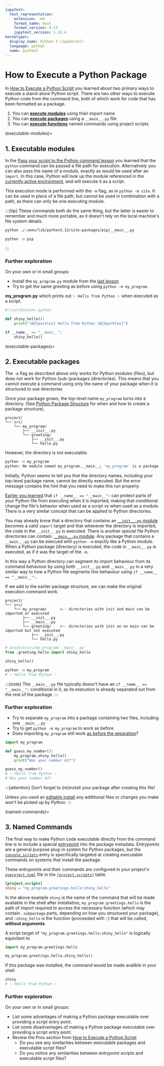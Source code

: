 ```yaml
---
jupytext:
  text_representation:
    extension: .md
    format_name: myst
    format_version: 0.13
    jupytext_version: 1.16.4
kernelspec:
  display_name: Python 3 (ipykernel)
  language: python
  name: python3
---
```


# How to Execute a Python Package

In [How to Execute a Python Script](./execute-script) you learned about two primary ways to execute a stand-alone Python script.
There are two other ways to execute Python code from the command line, both of which work for code that has been formatted as a package.

1. You can [**execute modules**](executable-modules) using their import name
2. You can [**execute packages**](executable-packages) using a `__main__.py` file
3. You can [**execute functions**](named-commands) named commands using project scripts

(executable-modules)=
## 1. Executable modules

In the [Pass your script to the Python command lesson](execute-script-pass-to-python) you learned that the `python` command can
be passed a file path for execution. Alternatively you can also pass the name of a module, exactly as would be used after an `import`.
In this case, Python will look up the module referenced in the
[currently active environment](https://packaging.python.org/en/latest/guides/installing-using-pip-and-virtual-environments/#create-and-use-virtual-environments),
and will execute it as a script.

This execution mode is performed with the `-m` flag, as in `python -m site`. It can be used in place of a file
path, but cannot be used in combination with a path, as there can only be one executing module.

:::{tip}
These commands both do the same thing, but the latter is easier to remember and much more portable, as it doesn't rely
on the local machine's file system details.

```bash
python ./.venv/lib/python3.12/site-packages/pip/__main__.py
```

```bash
python -m pip
```
:::

### Further exploration

On your own or in small groups:

* Install the `my_program.py` module from the [last lesson](execute-script-launch-command)
* Try to get the same greeting as before using `python -m my_program`.

**my_program.py** which prints out `✨ Hello from Python ✨` when executed as a script.

```python
#!/usr/bin/env python

def shiny_hello():
    print("\N{Sparkles} Hello from Python \N{Sparkles}")

if __name__ == "__main__":
    shiny_hello()
```

(executable-packages)=
## 2. Executable packages

The `-m` flag as described above only works for Python modules (files), but does not work for Python (sub-)packages (directories).
This means that you cannot execute a command using only the name of your package when it is structured to use directories

Once your package grows, the top-level name `my_program` turns into a directory.
(See [Python Package Structure](https://www.pyopensci.org/python-package-guide/package-structure-code/python-package-structure.html)
for when and how to create a package structure).

```
project/
└── src/
    └── my_program/
        ├── __init__.py
        └── greeting/
            ├── __init__.py
            └── hello.py
```

However, the directory is not executable.

```bash
python -m my_program
python: No module named my_program.__main__; 'my_program' is a package and cannot be directly executed
```

Initially, Python seems to tell you that the directory names, including your top-level package name,
cannot be directly executed. But the error message contains the hint that you need to make this run properly.

[Earlier you learned](execute-script-name-eq-main) that `if __name__ == "__main__":` can protect parts of your
Python file from executing when it is imported, making that conditional change the file's behavior when used as
a script vs when used as a module. There is a very similar concept that can be applied to Python directories.

You may already know that a directory that contains an [`__init__.py` module](https://www.pyopensci.org/python-package-guide/tutorials/installable-code.html#what-is-an-init-py-file)
becomes a valid `import` target and that whenever the directory is imported, the code in the `__init__.py` is executed.
There is another special file Python directories can contain: [`__main__.py` module](https://docs.python.org/3/library/__main__.html#module-__main__).
Any package that contains a `__main__.py` can be execued with `python -m` exactly like a Python module. When a
Python package (directory) is executed, the code in `__main__.py` is executed, as if it was the target of the `-m`.

In this way a Python directory can segment its import behaviour from its command behaviour by using both
`__init__.py` and `__main__.py` in a very similar way to how a Python file segments this behaviour using
`if __name__ == "__main__":`.

If we add to the earlier package structure, we can make the original execution command work.

```
project/
└── src/
    └── my_program/      <-- directories with init and main can be imported or executed
        ├── __init__.py
        ├── __main__.py
        └── greeting/    <-- directories with init an no main can be imported but not executed
            ├── __init__.py
            └── hello.py
```

```python
# project/src/my_program/__main__.py
from .greeting.hello import shiny_hello

shiny_hello()
```

```bash
python -m my_program
# ✨ Hello from Python ✨
```

:::{note}
The `__main__.py` file typically doesn't have an `if __name__ == "__main__":` conditional in it, as its execution
is already separated out from the rest of the package.
:::

### Further exploration

- Try to separate `my_program` into a package containing two files, including one `__main__.py`
- Try to get `python -m my_program` to work as before
- Does importing `my_program` still work [as before the separation](execute-script-name-eq-main)?

```python
import my_program

def guess_my_number():
    my_program.shiny_hello()
    print("Was your number 42?")

guess_my_number()
# ✨ Hello from Python ✨
# Was your number 42?
```

:::{attention}
Don't forget to (re)install your package after creating this file!

Unless you used an [editable install](https://www.pyopensci.org/python-package-guide/tutorials/installable-code.html#step-5-install-your-package-locally)
any additional files or changes you make won't be picked up by Python.
:::

(named-commands)=
## 3. Named Commands

The final way to make Python code executable directly from the command line is to include a special [entrypoint](https://packaging.python.org/en/latest/specifications/entry-points/)
into the package metadata. Entrypoints are a general purpose plug-in system for Python packages, but the
[`console_scripts`](https://packaging.python.org/en/latest/specifications/entry-points/#use-for-scripts)
entry is specifically targeted at creating executable commands on systems that install the package.

These entrypoints and their commands are configured in your project's [`pyproject.toml`](https://www.pyopensci.org/python-package-guide/tutorials/pyproject-toml.html#what-is-a-pyproject-toml-file) file in the [`[project.scripts]`](https://packaging.python.org/en/latest/guides/writing-pyproject-toml/#creating-executable-scripts) table.

```toml
[project.scripts]
shiny = "my_program.greetings.hello:shiny_hello"
```

In the above example `shiny` is the name of the command that will be made available in the shell after installation,
`my_program.greetings.hello` is the path of import required to access the necessary function (which may contain
`.subpackage` parts, depending on how you structured your package), and `:shiny_hello` is the function (proceeded with
`:`) that will be called, **without arguments**.

A script target of `"my_program.greetings.hello:shiny_hello"` is logically equivilant to
```python
import my_program.greetings.hello

my_program.greetings.hello.shiny_hello()
```

If this package was installed, the command would be made avalible in your shell

```bash
shiny
# ✨ Hello from Python ✨
```

### Further exploration

On your own or in small groups:

- List some advantages of making a Python package executable over providing a script entry point.
- List some disadvantages of making a Python package executable over providing a script entry point.
- Review the Pros section from [How to Execute a Python Script](execute-script-comparison)
  - Do you see any similarities between executable packages and executable script files?
  - Do you notice any similarities between entrypoint scripts and executable script files?

